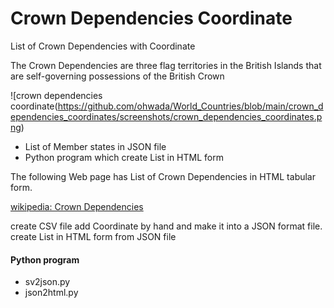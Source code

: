 Crown Dependencies Coordinate
===============

List of Crown Dependencies with Coordinate

 The Crown Dependencies are three flag territories in the British Islands that are self-governing possessions of the British Crown

![crown dependencies coordinate(https://github.com/ohwada/World_Countries/blob/main/crown_dependencies_coordinates/screenshots/crown_dependencies_coordinates.png)

- List of Member states in JSON file
- Python program which create List in HTML form

The following Web page has List of Crown Dependencies in HTML tabular form.

[wikipedia:  Crown Dependencies](https://en.wikipedia.org/wiki/Crown_Dependencies)

create CSV file
add  Coordinate by hand
and make it into a JSON format file.
create List in HTML form from JSON file

#### Python program
- sv2json.py
- json2html.py

